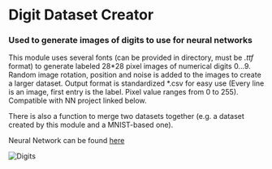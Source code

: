 # Digit Dataset Creator
### Used to generate images of digits to use for neural networks

This module uses several fonts (can be provided in directory, must be *.ttf* format) to generate labeled 28*28 pixel images of numerical digits 0...9. 
Random image rotation, position and noise is added to the images to create a larger dataset. Output format is standardized *.csv for easy use 
(Every line is an image, first entry is the label. Pixel value ranges from 0 to 255). Compatible with NN project linked below.

There is also a function to merge two datasets together (e.g. a dataset created by this module and a MNIST-based one).

Neural Network can be found [here](https://github.com/stgloorious/OCR_Mnist_Digits)

![Digits](https://github.com/stgloorious/DigitDatasetCreator/blob/master/docs/digits.png)
